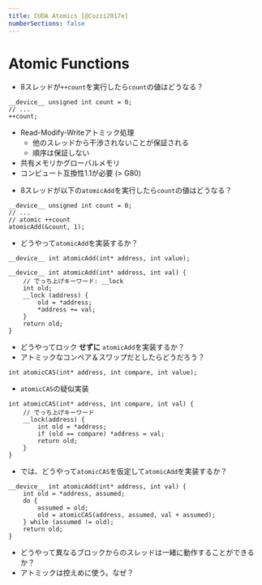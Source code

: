 ```yaml
---
title: CUDA Atomics [@Cozzi2017e]
numberSections: false
---
```

# Atomic Functions

- 8スレッドが`++count`を実行したら`count`の値はどうなる？

```cuda
__device__ unsigned int count = 0;
// ...
++count;
```

<!-- p.3 -->

- Read-Modify-Writeアトミック処理
    - 他のスレッドから干渉されないことが保証される
    - 順序は保証しない
- 共有メモリかグローバルメモリ
- コンピュート互換性1.1が必要 (> G80)

<!-- p.4 -->

- 8スレッドが以下の`atomicAdd`を実行したら`count`の値はどうなる？

```cuda
__device__ unsigned int count = 0;
// ...
// atomic ++count
atomicAdd(&count, 1);
```

<!-- p.5 -->

- どうやって`atomicAdd`を実装するか？

```cuda
__device__ int atomicAdd(int* address, int value);
```

<!-- p.6 -->

```cuda
__device__ int atomicAdd(int* address, int val) {
    // でっち上げキーワード: __lock
    int old;
    __lock (address) {
        old = *address;
        *address += val;
    }
    return old;
}
```

<!-- p.8 -->

- どうやってロック **せずに** `atomicAdd`を実装するか？
- アトミックなコンペア＆スワップだとしたらどうだろう？

```cuda
int atomicCAS(int* address, int compare, int value);
```

<!-- p.9 -->

- `atomicCAS`の疑似実装

```cuda
int atomicCAS(int* address, int compare, int val) {
    // でっち上げキーワード
    __lock(address) {
        int old = *address;
        if (old == compare) *address = val;
        return old;
    }
}
```

<!-- p.16 -->

- では、どうやって`atomicCAS`を仮定して`atomicAdd`を実装するか？

```cuda
__device__ int atomicAdd(int* address, int val) {
    int old = *address, assumed;
    do {
        assumed = old;
        old = atomicCAS(address, assumed, val + assumed);
    } while (assumed != old);
    return old;
}
```

<!-- p.22 -->

- どうやって異なるブロックからのスレッドは一緒に動作することができるか？
- アトミックは控えめに使う。なぜ？
